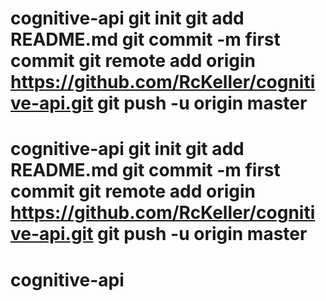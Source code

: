 # cognitive-api git init git add README.md git commit -m first commit git remote add origin https://github.com/RcKeller/cognitive-api.git git push -u origin master
# cognitive-api git init git add README.md git commit -m first commit git remote add origin https://github.com/RcKeller/cognitive-api.git git push -u origin master
# cognitive-api
